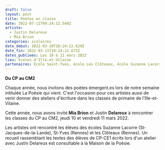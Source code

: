 ```yaml
---
draft: false
layout: post
title: Poètes en classe
date: 2022-07-11T09:24:12.540Z
artiste:
  - Justin Delareux
  - Mia Brion
categories: scolaires
date_debut: 2022-03-10T10:24:12.629Z
date_fin: 2022-03-11T10:24:12.673Z
dates_publiees: Les 10 & 11 mars 2022
lieu: Ecoles d'Ille-et-Vilaine
partenaires: Ecole Saint-Yves, école Les Clôteaux, école Suzanne Lacorre
---
```

**Du CP au CM2**

Chaque année, nous invitons des poètes émergent.es lors de notre semaine intitulée La Poésie qui vient. C'est l'occasion pour ces artistes aussi de venir donner des ateliers d'écriture dans les classes de primaire de l'Ille-et-Vilaine.

Cette année, nous avons invité **Mia Brion** et Justin **Delareux** à rencontrer les classes du CP au CM2, jeudi 10 et vendredi 11 mars 2022.

Les artistes ont rencontré les élèves des écoles Suzanne Lacorre (St-Jacques-de-la-Lande), St-Yves (Rennes) et les Clôteaux (Rennes). Un recueil rassemblant les textes des élèves de CP-CE1 écrits lors d'un atelier avec Justin Delareux est consultable à la Maison de la Poésie.